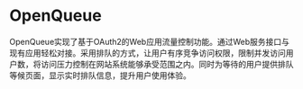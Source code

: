 # OpenQueue
OpenQueue实现了基于OAuth2的Web应用流量控制功能。通过Web服务接口与现有应用轻松对接。采用排队的方式，让用户有序竞争访问权限，限制并发访问用户数，将访问压力控制在网站系统能够承受范围之内。同时为等待的用户提供排队等候页面，显示实时排队信息，提升用户使用体验。
